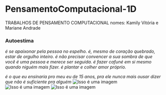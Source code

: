 # PensamentoComputacional-1D
TRABALHOS DE PENSAMENTO COMPUTACIONAL
nomes: Kamily Vitória e Mariane Andrade 
### Autoestima 
*é se apaixonar pela pessoa no espelho. é,
mesmo de coração quebrado, estar de
orgulho inteiro. é não precisar convencer
a sua sombra de que você é uma pessoa
e merece ser seguida. é fazer cafuné em 
si mesmo quando niguém mais fizer. é
plantar e colher amor próprio.*

*é o que eu ensinaria pro meu eu de 
15 anos, pra ele nunca mais ousar
dizer que não é suficiente pra alguém* 
![Isso é uma imagem](https://i.pinimg.com/236x/45/f9/b3/45f9b39c098e80bbc2e45b1fda55a5a9.jpg)
![Isso é uma imagem](https://i.pinimg.com/236x/9f/71/7f/9f717fc559b93e52940515845ea659aa.jpg)
![Isso é uma imagem](https://i.pinimg.com/236x/d1/e3/da/d1e3dafb41047e2ebdbf3930c19d2152.jpg)
